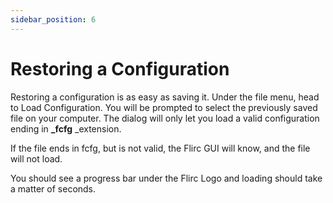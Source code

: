 ```yaml
---
sidebar_position: 6
---
```


# Restoring a Configuration

Restoring a configuration is as easy as saving it. Under the file menu, head to Load Configuration. You will be prompted to select the previously saved file on your computer. The dialog will only let you load a valid configuration ending in **_fcfg** _extension.

If the file ends in fcfg, but is not valid, the Flirc GUI will know, and the file will not load.

You should see a progress bar under the Flirc Logo and loading should take a matter of seconds.

